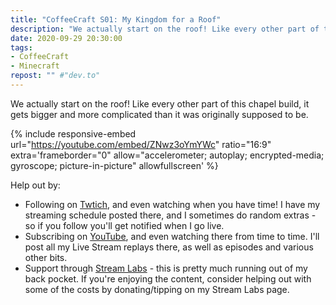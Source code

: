 ```yaml
---
title: "CoffeeCraft S01: My Kingdom for a Roof"
description: "We actually start on the roof! Like every other part of this chapel build, it gets bigger and more complicated than it was originally supposed to be."
date: 2020-09-29 20:30:00
tags:
- CoffeeCraft
- Minecraft
repost: "" #"dev.to"
---
```


We actually start on the roof! Like every other part of this chapel build, it gets bigger and more complicated than it was originally supposed to be.

<!--more-->

{% include responsive-embed url="https://youtube.com/embed/ZNwz3oYmYWc" ratio="16:9" extra='frameborder="0" allow="accelerometer; autoplay; encrypted-media; gyroscope; picture-in-picture" allowfullscreen' %}

Help out by:
 * Following on [Twtich](https://twitch.tv/AnonJr_Live), and even watching when you have time! I have my streaming schedule posted there, and I sometimes do random extras - so if you follow you'll get notified when I go live.
 * Subscribing on [YouTube](http://www.youtube.com/channel/UCXafqhKHbkSUIrq0LAuu0tw), and even watching there from time to time. I'll post all my Live Stream replays there, as well as episodes and various other bits.
 * Support through [Stream Labs](https://streamlabs.com/anonjr_live) - this is pretty much running out of my back pocket. If you're enjoying the content, consider helping out with some of the costs by donating/tipping on my Stream Labs page.